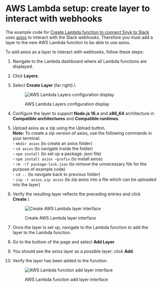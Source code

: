 # AWS Lambda setup: create layer to interact with webhooks

The example code for [Create Lambda function to connect Snyk to Slack](aws-lambda-setup-create-lambda-function-to-connect-snyk-to-slack.md) uses [axios](https://github.com/axios/axios) to interact with the Slack webhooks. Therefore you must add a layer to the new AWS Lambda function to be able to use axios.

To add axios as a layer to interact with webhooks, follow these steps:

1. Navigate to the Lambda dashboard where all Lambda functions are displayed.
2. Click **Layers**.
3.  Select **Create Layer** (far right).\


    <figure><img src="https://lh3.googleusercontent.com/TkKmaVQrbpr2G701sNpYnEyLOvjLQuzY9o47XuvzDER9WkbuTcDuTMWKg5EiCPbUf1swUhRAO0Dc5jZkY9sSsyszDHlYuk_4xS7W2MyDFkYZGmnSMcbWkE7h1R-u5YTGsCHraM9iELvEmKx8osR8Ir90HEv7iwSVMYwd5R_WMzN3BJERhglXZp2F5A" alt="AWS Lambda Layers configuration display"><figcaption><p>AWS Lambda Layers configuration display</p></figcaption></figure>
4. Configure the layer to support **Node.js 16.x** and **x86\_64** architecture in **Compatible architectures** and **Compatible runtimes**.
5. Upload axios as a zip using the Upload button.\
   **Note:** To create a zip version of axios, use the following commands in your terminal:\
   \- `mkdir axios` (to create an axios folder)\
   \- `cd axios` (to navigate inside the folder)\
   \- `npm install` (to set up a package. json file)\
   \- `npm install axios –prefix` (to install axios)\
   \- `rm -rf package-lock.json` (to remove the unnecessary file for the purpose of example code)\
   \- `cd ..` (to navigate back to previous folder)\
   \- `zip -r axios.zip axios` (to zip axios into a file which can be uploaded into the layer)
6.  Verify the resulting layer reflects the preceding entries and click **Create**.\


    <figure><img src="https://lh6.googleusercontent.com/xYSsbBBi1R1oI529hloeTqRYx1t9aWFBhddb9igqONiEgo5mRmRkjWtJaBZ7_qx9IIDZLMc5YpIDVXziNvj37kNGzNG9oX_ZgqggIF68RZsFov9gbuFdhM-KzZBNdflSDc4wIDmFOYPAMtFmtQZo0Ge9BQmbIw0xteUB30Ow1hcTovLpccEzEdihOw" alt="Create AWS Lambda layer interface"><figcaption><p>Create AWS Lambda layer interface</p></figcaption></figure>
7. Once the layer is set up, navigate to the Lambda function to add the layer to the Lambda function.
8. Go to the bottom of the page and select **Add Layer**.
9. You should see the axios layer as a possible layer; click **Add**.
10. Verify the layer has been added to the function.



    <figure><img src="https://lh5.googleusercontent.com/JD2vlLpNDne6JpZ90TE0OM3oCiOn-oqbbaPSqSwgzz2cY8FEbuqRKRyTAeYe2m9wAd8EqKvRADRSfzESliC1YWCwO_O24n56nlM5yPO7NSHOxhNe8owaUHAcUYBsOs1-K91My2wSpw8UeFf5LVA4W_dOwhhGUAbZmTLGsH64ica0az7pZKG4mop3Mw" alt="AWS Lambda function add layer interface"><figcaption><p>AWS Lambda function add layer interface</p></figcaption></figure>
